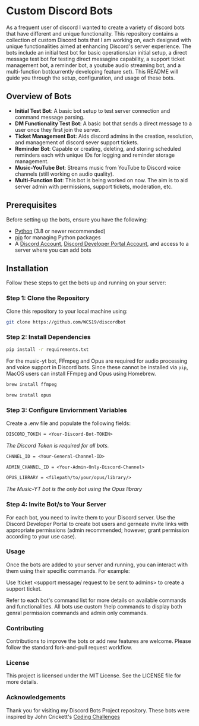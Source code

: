 # Custom Discord Bots

As a frequent user of discord I wanted to create a variety of discord bots that have different and unique functionality. This repository contains a collection of custom Discord bots that I am working on, each designed with unique functionalities aimed at enhancing Discord's server experience. The bots include an initial test bot for basic operations/an initial setup, a direct message test bot for testing direct messagine capability, a support ticket management bot, a reminder bot, a youtube audio streaming bot, and a multi-function bot(currently developing feature set). This README will guide you through the setup, configuration, and usage of these bots.

## Overview of Bots

- **Initial Test Bot**: A basic bot setup to test server connection and command message parsing.
- **DM Functionality Test Bot**: A basic bot that sends a direct message to a user once they first join the server. 
- **Ticket Management Bot**: Aids discord admins in the creation, resolution, and management of discord sever support tickets.
- **Reminder Bot**: Capable or creating, deleting, and storing scheduled reminders each with unique IDs for logging and reminder storage management.
- **Music-YouTube Bot**: Streams music from YouTube to Discord voice channels (still working on audio quality).
- **Multi-Function Bot**: This bot is being worked on now. The aim is to aid server admin with permissions, support tickets, moderation, etc.




## Prerequisites

Before setting up the bots, ensure you have the following:

- [Python](https://www.python.org/downloads/) (3.8 or newer recommended)
- [pip](https://pip.pypa.io/en/stable/installation/) for managing Python packages
- A [Discord Account](https://discord.com/), [Discord Developer Portal Account](https://discord.com/developers/docs/intro), and access to a server where you can add bots

## Installation

Follow these steps to get the bots up and running on your server:

### Step 1: Clone the Repository


Clone this repository to your local machine using:

```bash
git clone https://github.com/WCS19/discordbot
```

### Step 2: Install Dependencies
```bash
pip install -r requirements.txt
```

For the music-yt bot, FFmpeg and Opus are required for audio processing and voice support in Discord bots. Since these cannot be installed via `pip`, MacOS users can install FFmpeg and Opus using Homebrew.

```bash
brew install ffmpeg
```
```bash
brew install opus
```
### Step 3: Configure Enviornment Variables
Create a .env file and populate the following fields:
```.txt
DISCORD_TOKEN = <Your-Discord-Bot-TOKEN>
```
*The Discord Token is required for all bots.*

```.txt
CHNNEL_ID = <Your-General-Channel-ID>
```

```.txt
ADMIN_CHANNEL_ID = <Your-Admin-Only-Discord-Channel>
```

```.txt
OPUS_LIBRARY = <filepath/to/your/opus/library/>
```
*The Music-YT bot is the only bot using the Opus library*

### Step 4: Invite Bot/s to Your Server

For each bot, you need to invite them to your Discord server. Use the Discord Developer 
Portal to create bot users and gerneate invite links with appropriate permissions (admin recommended; however, grant permission according to your use case).

### Usage

Once the bots are added to your server and running, you can interact with them using their specific commands. For example:

Use !ticket <support message/ request to be sent to admins> to create a support ticket.

Refer to each bot's command list for more details on available commands and functionalities. All bots use custom !help commands to display both genral permission commands and admin only commands.

### Contributing
Contributions to improve the bots or add new features are welcome. Please follow the standard fork-and-pull request workflow.

### License
This project is licensed under the MIT License. See the LICENSE file for more details.

### Acknowledgements

Thank you for visiting my Discord Bots Project repository. These bots were inspired by John Crickett's [Coding Challenges](https://codingchallenges.fyi/challenges/challenge-discord)
